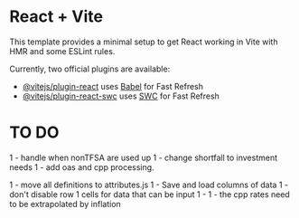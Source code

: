 # React + Vite

This template provides a minimal setup to get React working in Vite with HMR and some ESLint rules.

Currently, two official plugins are available:

- [@vitejs/plugin-react](https://github.com/vitejs/vite-plugin-react/blob/main/packages/plugin-react/README.md) uses [Babel](https://babeljs.io/) for Fast Refresh
- [@vitejs/plugin-react-swc](https://github.com/vitejs/vite-plugin-react-swc) uses [SWC](https://swc.rs/) for Fast Refresh


# TO DO
1 - handle when nonTFSA are used up
1 - change shortfall to investment needs
1 - add oas and cpp processing. 



1 - move all definitions to attributes.js
1 - Save and load columns of data
1 - don't disable row 1 cells for data that can be input
1 - 
1 - the cpp rates need to be extrapolated by inflation 